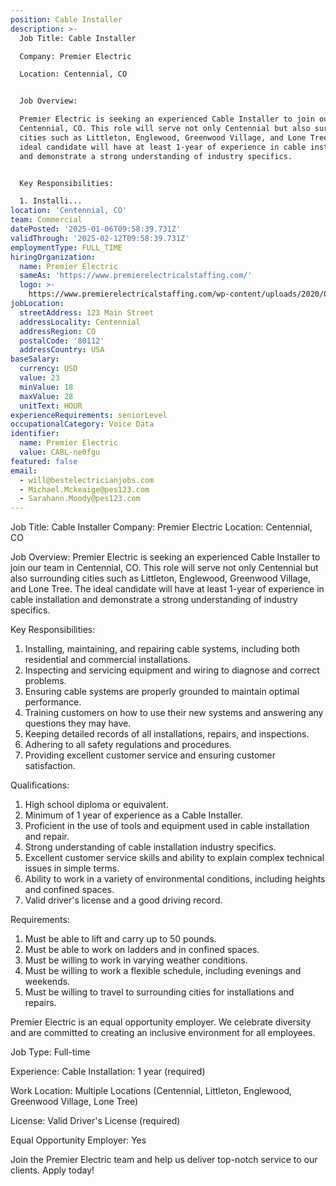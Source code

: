 ```yaml
---
position: Cable Installer
description: >-
  Job Title: Cable Installer

  Company: Premier Electric

  Location: Centennial, CO


  Job Overview:

  Premier Electric is seeking an experienced Cable Installer to join our team in
  Centennial, CO. This role will serve not only Centennial but also surrounding
  cities such as Littleton, Englewood, Greenwood Village, and Lone Tree. The
  ideal candidate will have at least 1-year of experience in cable installation
  and demonstrate a strong understanding of industry specifics. 


  Key Responsibilities:

  1. Installi...
location: 'Centennial, CO'
team: Commercial
datePosted: '2025-01-06T09:58:39.731Z'
validThrough: '2025-02-12T09:58:39.731Z'
employmentType: FULL_TIME
hiringOrganization:
  name: Premier Electric
  sameAs: 'https://www.premierelectricalstaffing.com/'
  logo: >-
    https://www.premierelectricalstaffing.com/wp-content/uploads/2020/05/Premier-Electrical-Staffing-logo.png
jobLocation:
  streetAddress: 123 Main Street
  addressLocality: Centennial
  addressRegion: CO
  postalCode: '80112'
  addressCountry: USA
baseSalary:
  currency: USD
  value: 23
  minValue: 18
  maxValue: 28
  unitText: HOUR
experienceRequirements: seniorLevel
occupationalCategory: Voice Data
identifier:
  name: Premier Electric
  value: CABL-ne0fgu
featured: false
email:
  - will@bestelectricianjobs.com
  - Michael.Mckeaige@pes123.com
  - Sarahann.Moody@pes123.com
---
```




Job Title: Cable Installer
Company: Premier Electric
Location: Centennial, CO

Job Overview:
Premier Electric is seeking an experienced Cable Installer to join our team in Centennial, CO. This role will serve not only Centennial but also surrounding cities such as Littleton, Englewood, Greenwood Village, and Lone Tree. The ideal candidate will have at least 1-year of experience in cable installation and demonstrate a strong understanding of industry specifics. 

Key Responsibilities:
1. Installing, maintaining, and repairing cable systems, including both residential and commercial installations.
2. Inspecting and servicing equipment and wiring to diagnose and correct problems.
3. Ensuring cable systems are properly grounded to maintain optimal performance.
4. Training customers on how to use their new systems and answering any questions they may have.
5. Keeping detailed records of all installations, repairs, and inspections.
6. Adhering to all safety regulations and procedures.
7. Providing excellent customer service and ensuring customer satisfaction.

Qualifications:
1. High school diploma or equivalent. 
2. Minimum of 1 year of experience as a Cable Installer.
3. Proficient in the use of tools and equipment used in cable installation and repair.
4. Strong understanding of cable installation industry specifics.
5. Excellent customer service skills and ability to explain complex technical issues in simple terms.
6. Ability to work in a variety of environmental conditions, including heights and confined spaces.
7. Valid driver's license and a good driving record.

Requirements:
1. Must be able to lift and carry up to 50 pounds.
2. Must be able to work on ladders and in confined spaces.
3. Must be willing to work in varying weather conditions.
4. Must be willing to work a flexible schedule, including evenings and weekends.
5. Must be willing to travel to surrounding cities for installations and repairs.

Premier Electric is an equal opportunity employer. We celebrate diversity and are committed to creating an inclusive environment for all employees.

Job Type: Full-time

Experience: Cable Installation: 1 year (required) 

Work Location: Multiple Locations (Centennial, Littleton, Englewood, Greenwood Village, Lone Tree)

License: Valid Driver's License (required)

Equal Opportunity Employer: Yes

Join the Premier Electric team and help us deliver top-notch service to our clients. Apply today!
